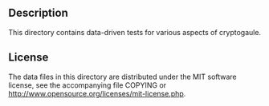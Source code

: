 Description
------------

This directory contains data-driven tests for various aspects of cryptogaule.

License
--------

The data files in this directory are distributed under the MIT software
license, see the accompanying file COPYING or
http://www.opensource.org/licenses/mit-license.php.

